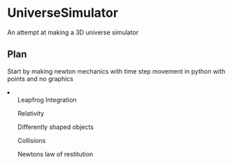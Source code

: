 # UniverseSimulator
An attempt at making a 3D universe simulator

## Plan
Start by making newton mechanics with time step movement in python with points and no graphics
<li>
	<ul>Leapfrog Integration</ul>
	<ul>Relativity</ul>
	<ul>Differently shaped objects</ul>
	<ul>Collisions</ul>
	<ul>Newtons law of restitution</ul>
</li>